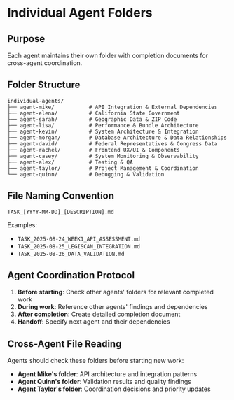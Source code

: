 # Individual Agent Folders

## Purpose
Each agent maintains their own folder with completion documents for cross-agent coordination.

## Folder Structure
```
individual-agents/
├── agent-mike/           # API Integration & External Dependencies
├── agent-elena/          # California State Government
├── agent-sarah/          # Geographic Data & ZIP Code
├── agent-lisa/           # Performance & Bundle Architecture
├── agent-kevin/          # System Architecture & Integration
├── agent-morgan/         # Database Architecture & Data Relationships
├── agent-david/          # Federal Representatives & Congress Data
├── agent-rachel/         # Frontend UX/UI & Components
├── agent-casey/          # System Monitoring & Observability
├── agent-alex/           # Testing & QA
├── agent-taylor/         # Project Management & Coordination
└── agent-quinn/          # Debugging & Validation
```

## File Naming Convention
`TASK_[YYYY-MM-DD]_[DESCRIPTION].md`

Examples:
- `TASK_2025-08-24_WEEK1_API_ASSESSMENT.md`
- `TASK_2025-08-25_LEGISCAN_INTEGRATION.md`
- `TASK_2025-08-26_DATA_VALIDATION.md`

## Agent Coordination Protocol
1. **Before starting**: Check other agents' folders for relevant completed work
2. **During work**: Reference other agents' findings and dependencies
3. **After completion**: Create detailed completion document
4. **Handoff**: Specify next agent and their dependencies

## Cross-Agent File Reading
Agents should check these folders before starting new work:
- **Agent Mike's folder**: API architecture and integration patterns
- **Agent Quinn's folder**: Validation results and quality findings
- **Agent Taylor's folder**: Coordination decisions and priority updates